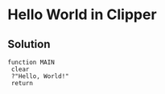 # Hello World in Clipper

## Solution

```Clipper
function MAIN
 clear
 ?"Hello, World!"
 return

```